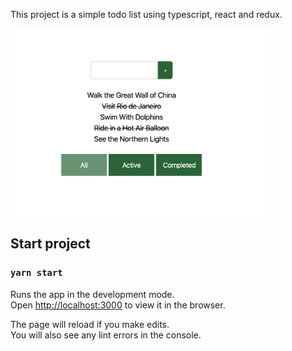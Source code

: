 This project is a simple todo list using typescript, react and redux.

<img src="https://raw.githubusercontent.com/CarolBrandao/todo/master/public/screenshot.png" alt="Screenshot" height="300px">

## Start project

### `yarn start`

Runs the app in the development mode.<br />
Open [http://localhost:3000](http://localhost:3000) to view it in the browser.

The page will reload if you make edits.<br />
You will also see any lint errors in the console.
